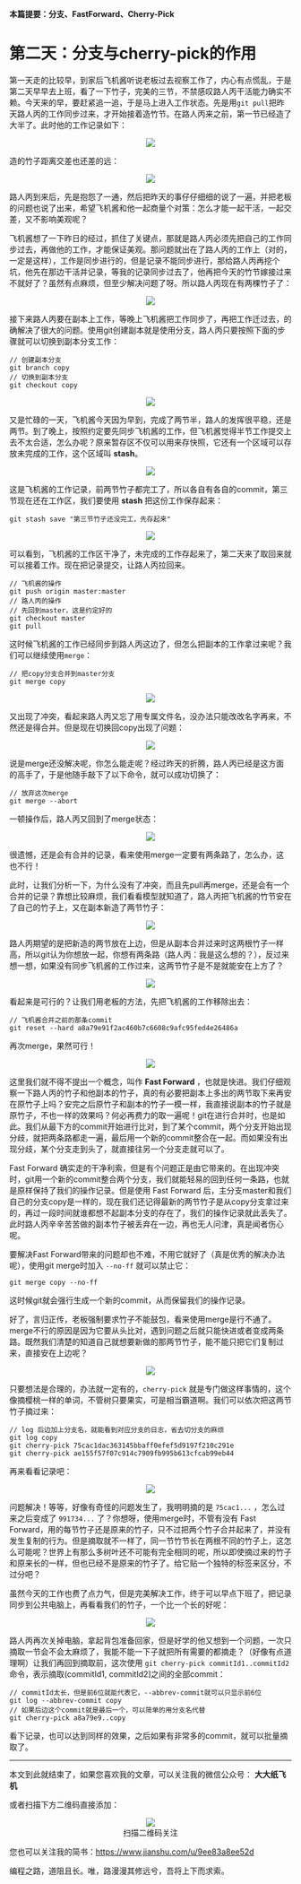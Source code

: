 **本篇提要：分支、FastForward、Cherry-Pick**

# 第二天：分支与cherry-pick的作用

第一天走的比较早，到家后飞机酱听说老板过去视察工作了，内心有点慌乱，于是第二天早早去上班，看了一下竹子，完美的三节，不禁感叹路人丙干活能力确实不赖。今天来的早，要赶紧追一追，于是马上进入工作状态。先是用`git pull`把昨天路人丙的工作同步过来，才开始接着造竹节。在路人丙来之前，第一节已经造了大半了。此时他的工作记录如下：

<div align="center"><img src ="./image/img_2_1.png" /><br/></div>

造的竹子距离交差也还差的远：

<div align="center"><img src ="./image/img_2_2.png" /><br/></div>

路人丙到来后，先是抱怨了一通，然后把昨天的事仔仔细细的说了一遍，并把老板的问题也说了出来，希望飞机酱和他一起商量个对策：怎么才能一起干活，一起交差，又不影响美观呢？

飞机酱想了一下昨日的经过，抓住了关键点，那就是路人丙必须先把自己的工作同步过去，再做他的工作，才能保证美观。那问题就出在了路人丙的工作上（对的，一定是这样），工作是同步进行的，但是记录不能同步进行，那给路人丙再挖个坑，他先在那边干活并记录，等我的记录同步过去了，他再把今天的竹节嫁接过来不就好了？虽然有点麻烦，但至少解决问题了呀。所以路人丙现在有两棵竹子了：

<div align="center"><img src ="./image/img_2_3.png" /><br/></div>

接下来路人丙要在副本上工作，等晚上飞机酱把工作同步了，再把工作迁过去，的确解决了很大的问题。使用git创建副本就是使用分支，路人丙只要按照下面的步骤就可以切换到副本分支工作：

```
// 创建副本分支
git branch copy
// 切换到副本分支
git checkout copy
```

<div align="center"><img src ="./image/img_2_4.png" /><br/></div>

又是忙碌的一天，飞机酱今天因为早到，完成了两节半，路人的发挥很平稳，还是两节。到了晚上，按照约定要先同步飞机酱的工作，但飞机酱觉得半节工作提交上去不太合适，怎么办呢？原来暂存区不仅可以用来存快照，它还有一个区域可以存放未完成的工作，这个区域叫 **stash**。

<div align="center"><img src ="./image/img_2_5.png" /><br/></div>

这是飞机酱的工作记录，前两节竹子都完工了，所以各自有各自的commit，第三节现在还在工作区，我们要使用 **stash** 把这份工作保存起来：

```
git stash save "第三节竹子还没完工，先存起来"
```

<div align="center"><img src ="./image/img_2_6.png" /><br/></div>

可以看到，飞机酱的工作区干净了，未完成的工作存起来了，第二天来了取回来就可以接着工作。现在把记录提交，让路人丙拉回来。

```
// 飞机酱的操作
git push origin master:master
// 路人丙的操作
// 先回到master，这是约定好的
git checkout master
git pull
```

这时候飞机酱的工作已经同步到路人丙这边了，但怎么把副本的工作拿过来呢？我们可以继续使用`merge`：

```
// 把copy分支合并到master分支
git merge copy
```

<div align="center"><img src ="./image/img_2_7.png" /><br/></div>

又出现了冲突，看起来路人丙又忘了用专属文件名，没办法只能改改名字再来，不然还是得合并。但是现在切换回copy出现了问题：

<div align="center"><img src ="./image/img_2_8.png" /><br/></div>

说是merge还没解决呢，你怎么能走呢？经过昨天的折腾，路人丙已经是这方面的高手了，于是他随手敲下了以下命令，就可以成功切换了：

```
// 放弃这次merge
git merge --abort
```

一顿操作后，路人丙又回到了merge状态：

<div align="center"><img src ="./image/img_2_9.png" /><br/></div>

很遗憾，还是会有合并的记录，看来使用merge一定要有两条路了，怎么办，这也不行！

此时，让我们分析一下，为什么没有了冲突，而且先pull再merge，还是会有一个合并的记录？靠想比较麻烦，我们看看模型就知道了，路人丙把飞机酱的竹节安在了自己的竹子上，又在副本新造了两节竹子：

<div align="center"><img src ="./image/img_2_10.png" /><br/></div>

路人丙期望的是把新造的两节放在上边，但是从副本合并过来时这两根竹子一样高，所以git认为你想放一起，你想有两条路（路人丙：我是这么想的？），反过来想一想，如果没有同步飞机酱的工作过来，这两节竹子是不是就能安在上方了？

<div align="center"><img src ="./image/img_2_11.png" /><br/></div>

看起来是可行的？让我们用老板的方法，先把飞机酱的工作移除出去：

```
// 飞机酱合并之前的那条commit
git reset --hard a8a79e91f2ac460b7c6608c9afc95fed4e26486a
```

再次merge，果然可行！

<div align="center"><img src ="./image/img_2_12.png" /><br/></div>

这里我们就不得不提出一个概念，叫作 **Fast Forward** ，也就是快进。我们仔细观察一下路人丙的竹子和他副本的竹子，真的有必要把副本上多出的两节取下来再安在原竹子上吗？安完之后原竹子和副本的竹子一模一样，我直接说副本的竹子就是原竹子，不也一样的效果吗？何必再费力的取一遍呢！git在进行合并时，也是如此。我们从最下方的commit开始进行比对，到了某个commit，两个分支开始出现分歧，就把两条路都走一遍，最后用一个新的commit整合在一起。而如果没有出现分歧，某个分支走到头了，就直接往另一个分支走就可以了。

Fast Forward 确实走的干净利索，但是有个问题正是由它带来的。在出现冲突时，git用一个新的commit整合两个分支，我们就能轻易的回到任何一条路，也就是原样保持了我们的操作记录。但是使用 Fast Forward 后，主分支master和我们自己的分支copy是一样的，现在我们还记得最新的两节竹子是从copy分支拿过来的，再过一段时间就谁都想不起副本分支的存在了，我们的操作记录就此丢失了。此时路人丙辛辛苦苦做的副本竹子被丢弃在一边，再也无人问津，真是闻者伤心呢。

要解决Fast Forward带来的问题却也不难，不用它就好了（真是优秀的解决办法呢），使用git merge时加入 `--no-ff` 就可以禁止它：

```
git merge copy --no-ff
```

这时候git就会强行生成一个新的commit，从而保留我们的操作记录。

好了，言归正传，老板强制要求竹子不能鼓包，看来使用merge是行不通了。merge不行的原因是因为它要从头比对，遇到问题之后就只能快进或者变成两条路。既然我们清楚的知道自己就想要新做的那两节竹子，能不能只把它们复制过来，直接安在上边呢？

<div align="center"><img src ="./image/img_2_13.png" /><br/></div>

只要想法是合理的，办法就一定有的，`cherry-pick` 就是专门做这样事情的，这个像摘樱桃一样的单词，不管树只要果实，可是相当霸道啊。我们可以依次把这两节竹子摘过来：

```
// log 后边加上分支名，就能看到对应分支的日志，省去切分支的麻烦
git log copy
git cherry-pick 75cac1dac363145bbaff0efef5d9197f210c291e
git cherry-pick ae155f57f07c914c7909fb995b613cfcab99eb44
```

再来看看记录吧：

<div align="center"><img src ="./image/img_2_14.png" /><br/></div>

问题解决！等等，好像有奇怪的问题发生了，我明明摘的是 `75cac1...` ，怎么过来之后变成了 `991734...` 了？你想呀，使用merge时，不管有没有 Fast Forward，用的每节竹子还是原来的竹子，只不过把两个竹子合并起来了，并没有发生复制的行为。但是摘取就不一样了，同一节竹节长在两根不同的竹子上，这怎么可能呢？世界上有那么多树叶还不可能有完全相同的呢，所以即使摘过来的竹子和原来长的一样，但也已经不是原来的竹子了。给它贴一个独特的标签来区分，不过分吧？

虽然今天的工作也费了点力气，但是完美解决工作，终于可以早点下班了，把记录同步到公共电脑上，再看看我们的竹子，一个比一个长的好呢：

<div align="center"><img src ="./image/img_2_15.png" /><br/></div>

路人丙再次关掉电脑，拿起背包准备回家，但是好学的他又想到一个问题，一次只摘取一节会不会太麻烦了，我能不能一下子就把所有需要的都摘走？（好像有点道理啊）让我们再回到摘取前，这次使用 `git cherry-pick commitId1..commitId2`命令，表示摘取(commitId1, commitId2]之间的全部commit：

```
// commitId太长，但是前6位就能代表它，--abbrev-commit就可以只显示前6位
git log --abbrev-commit copy
// 如果后边这个commit就是最后一个，可以简单的用分支名代替
git cherry-pick a8a79e9..copy
```

看下记录，也可以达到同样的效果，之后如果有非常多的commit，就可以批量摘取了。

---

本文到此就结束了，如果您喜欢我的文章，可以关注我的微信公众号： **大大纸飞机** 

或者扫描下方二维码直接添加：

<div align="center"><img src ="./image/qrcode.jpg" /><br/>扫描二维码关注</div>

您也可以关注我的简书：https://www.jianshu.com/u/9ee83a8ee52d

编程之路，道阻且长。唯，路漫漫其修远兮，吾将上下而求索。